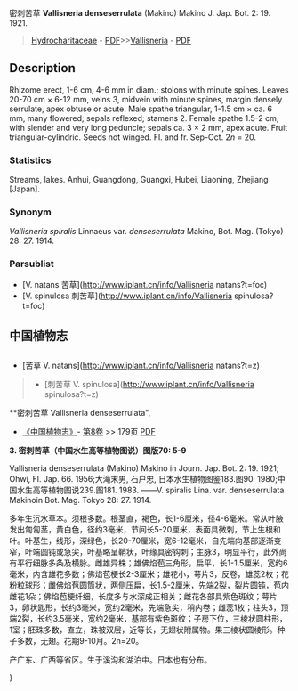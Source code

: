 密刺苦草 **Vallisneria denseserrulata** (Makino) Makino J. Jap. Bot. 2: 19. 1921.

> [Hydrocharitaceae](http://www.iplant.cn/info/Hydrocharitaceae?t=foc) - [PDF](http://www.iplant.cn/foc/pdf/Hydrocharitaceae.pdf)>>[Vallisneria](http://www.iplant.cn/info/Vallisneria?t=foc) - [PDF](http://www.iplant.cn/foc/pdf/Vallisneria.pdf)

## Description

Rhizome erect, 1-6 cm, 4-6 mm in diam.; stolons with minute spines. Leaves 20-70 cm × 6-12 mm, veins 3, midvein with minute spines, margin densely serrulate, apex obtuse or acute. Male spathe triangular, 1-1.5 cm × ca. 6 mm, many flowered; sepals reflexed; stamens 2. Female spathe 1.5-2 cm, with slender and very long peduncle; sepals ca. 3 × 2 mm, apex acute. Fruit triangular-cylindric. Seeds not winged. Fl. and fr. Sep-Oct. 2*n* = 20.

### Statistics
Streams, lakes. Anhui, Guangdong, Guangxi, Hubei, Liaoning, Zhejiang [Japan].

### Synonym
*Vallisneria spiralis* Linnaeus var. *denseserrulata* Makino, Bot. Mag. (Tokyo) 28: 27. 1914.

### Parsublist

* [V.  natans  苦草](http://www.iplant.cn/info/Vallisneria natans?t=foc)
* [V.  spinulosa  刺苦草](http://www.iplant.cn/info/Vallisneria spinulosa?t=foc)

## 中国植物志

## 
* [苦草  V.  natans](http://www.iplant.cn/info/Vallisneria natans?t=z)
> * [刺苦草  V.  spinulosa](http://www.iplant.cn/info/Vallisneria spinulosa?t=z)

**密刺苦草 Vallisneria denseserrulata",

* [《中国植物志》](http://www.iplant.cn/frps)- [第8卷](http://www.iplant.cn/frps/vol/8) >> 179页 [PDF](http://www.iplant.cn/frps/pdf/8/179a.pdf)

**3. 密刺苦草（中国水生高等植物图说）图版70: 5-9**

Vallisneria denseserrulata (Makino) Makino in Journ. Jap. Bot. 2: 19. 1921; Ohwi, Fl. Jap. 66. 1956;大滝末男, 石户忠, 日本水生植物图鉴183.图90. 1980;中国水生高等植物图说239.图181. 1983. ——V. spiralis Lina. var. denseserrulata Makinoin Bot. Mag. Tokyo 28: 27. 1914.

多年生沉水草本。须根多数。根茎直，褐色，长1-6厘米，径4-6毫米。常从叶腋发出匍匐茎，黄白色，径约3毫米，节间长5-20厘米，表面具微刺，节上生根和叶。叶基生，线形，深绿色，长20-70厘米，宽6-12毫米，自先端向基部逐渐变窄，叶端圆钝或急尖，叶基略呈鞘状，叶缘具密钩刺；主脉3，明显平行，此外尚有平行细脉多条及横脉。雌雄异株；雄佛焰苞三角形，扁平，长1-1.5厘米，宽约6毫米，内含雄花多数；佛焰苞梗长2-3厘米；雄花小，萼片3，反卷，雄蕊2枚；花粉粒球形；雌佛焰苞圆筒状，两侧压扁，长1.5-2厘米，先端2裂，裂片圆钝，苞内雌花1朵；佛焰苞梗纤细，长度多与水深成正相关；雌花各部具紫色斑纹；萼片3，卵状匙形，长约3毫米，宽约2毫米，先端急尖，稍内卷；雌蕊1枚；柱头3，顶端2裂，长约3.5毫米，宽约2毫米，基部有紫色斑纹；子房下位，三棱状圆柱形，1室；胚珠多数，直立，珠被双层，近等长，无翅状附属物。果三棱状圆棱形。种子多数，无翅。花期9-10月。2n=20。

产广东、广西等省区。生于溪沟和湖泊中。日本也有分布。

}
